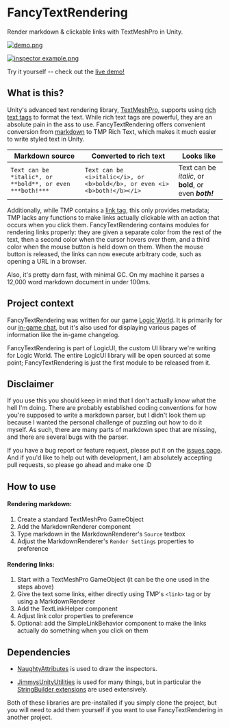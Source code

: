 # FancyTextRendering
Render markdown & clickable links with TextMeshPro in Unity.

[![demo.png](_img/demo.png)](https://raw.githubusercontent.com/JimmyCushnie/FancyTextRendering/main/_img/demo.png)

[![inspector example.png](_img/inspector-example.png)](https://raw.githubusercontent.com/JimmyCushnie/FancyTextRendering/main/_img/inspector-example.png)

Try it yourself -- check out the [live demo!](https://jimmycushnie.itch.io/fancytextrendering-demo)

## What is this?

Unity's advanced text rendering library, [TextMeshPro](https://docs.unity3d.com/Manual/com.unity.textmeshpro.html), supports using [rich text tags](http://digitalnativestudios.com/textmeshpro/docs/rich-text/) to format the text. While rich text tags are powerful, they are an absolute pain in the ass to use. FancyTextRendering offers convenient conversion from [markdown](https://en.wikipedia.org/wiki/Markdown) to TMP Rich Text, which makes it much easier to write styled text in Unity.

| Markdown source                                          | Converted to rich text                                       | Looks like                                             |
| -------------------------------------------------------- | ------------------------------------------------------------ | ------------------------------------------------------ |
| `Text can be *italic*, or **bold**, or even ***both!***` | `Text can be <i>italic</i>, or <b>bold</b>, or even <i><b>both!</b></i>` | Text can be *italic*, or **bold**, or even ***both!*** |

Additionally, while TMP contains a [link tag](http://digitalnativestudios.com/textmeshpro/docs/rich-text/#link), this only provides metadata; TMP lacks any functions to make links actually clickable with an action that occurs when you click them. FancyTextRendering contains modules for rendering links properly: they are given a separate color from the rest of the text, then a second color when the cursor hovers over them, and a third color when the mouse button is held down on them. When the mouse button is released, the links can now execute arbitrary code, such as opening a URL in a browser.

Also, it's pretty darn fast, with minimal GC. On my machine it parses a 12,000 word markdown document in under 100ms.

## Project context

FancyTextRendering was written for our game [Logic World](https://logicworld.net/). It is primarily for our [in-game chat](https://www.youtube.com/watch?v=KE2E_pE5XBM&list=PLmwbsR--E7-anvM89nzzqTTUfyhGo2mkU), but it's also used for displaying various pages of information like the in-game changelog.

FancyTextRendering is part of LogicUI, the custom UI library we're writing for Logic World. The entire LogicUI library will be open sourced at some point; FancyTextRendering is just the first module to be released from it.

## Disclaimer

If you use this you should keep in mind that I don't actually know what the hell I'm doing. There are probably established coding conventions for how you're supposed to write a markdown parser, but I didn't look them up because I wanted the personal challenge of puzzling out how to do it myself. As such, there are many parts of markdown spec that are missing, and there are several bugs with the parser.

If you have a bug report or feature request, please put it on the [issues page](https://github.com/JimmyCushnie/FancyTextRendering/issues). And if you'd like to help out with development, I am absolutely accepting pull requests, so please go ahead and make one :D

## How to use

#### Rendering markdown:

1. Create a standard TextMeshPro GameObject
1. Add the MarkdownRenderer component
1. Type markdown in the MarkdownRenderer's `Source` textbox
1. Adjust the MarkdownRenderer's `Render Settings` properties to preference

#### Rendering links:

1. Start with a TextMeshPro GameObject (it can be the one used in the steps above)
1. Give the text some links, either directly using TMP's `<link>` tag or by using a MarkdownRenderer
1. Add the TextLinkHelper component
1. Adjust link color properties to preference
1. Optional: add the SimpleLinkBehavior component to make the links actually do something when you click on them

## Dependencies

* [NaughtyAttributes](https://github.com/dbrizov/NaughtyAttributes) is used to draw the inspectors.

* [JimmysUnityUtilities](https://github.com/JimmyCushnie/JimmysUnityUtilities) is used for many things, but in particular the [StringBuilder extensions](https://github.com/JimmyCushnie/JimmysUnityUtilities/blob/master/Scripts/Extensions/Csharp%20types/StringBuilderExtensions.cs) are used extensively.

Both of these libraries are pre-installed if you simply clone the project, but you will need to add them yourself if you want to use FancyTextRendering in another project.
